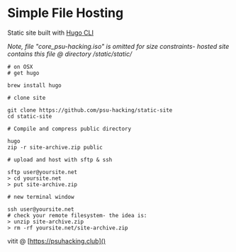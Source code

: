 # Simple File Hosting

Static site built with [Hugo CLI](https://gohugo.io/getting-started/quick-start/)

*Note, file "core_psu-hacking.iso" is omitted for size constraints-
hosted site contains this file @ directory /static/static/*
```
# on OSX
# get hugo

brew install hugo

# clone site

git clone https://github.com/psu-hacking/static-site
cd static-site

# Compile and compress public directory

hugo
zip -r site-archive.zip public

# upload and host with sftp & ssh

sftp user@yoursite.net
> cd yoursite.net
> put site-archive.zip

# new terminal window

ssh user@yoursite.net
# check your remote filesystem- the idea is:
> unzip site-archive.zip
> rm -rf yoursite.net/site-archive.zip
```

vitit @ [https://psuhacking.club]()
